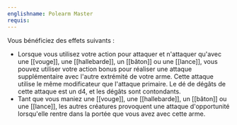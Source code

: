 ```yaml
---
englishname: Polearm Master
requis:
---
```

Vous bénéficiez des effets suivants : 

 - Lorsque vous utilisez votre action pour attaquer et n'attaquer qu'avec une [[vouge]], une [[hallebarde]], un [[bâton]] ou une [[lance]], vous pouvez utiliser votre action bonus pour réaliser une attaque supplémentaire avec l'autre extrémité de votre arme. Cette attaque utilise le même modificateur que l'attaque primaire. Le dé de dégâts de cette attaque est un d4, et les dégâts sont contondants.
 - Tant que vous maniez une [[vouge]], une [[hallebarde]], un [[bâton]] ou une [[lance]], les autres créatures provoquent une attaque d'opportunité lorsqu'elle rentre dans la portée que vous avez avec cette arme.